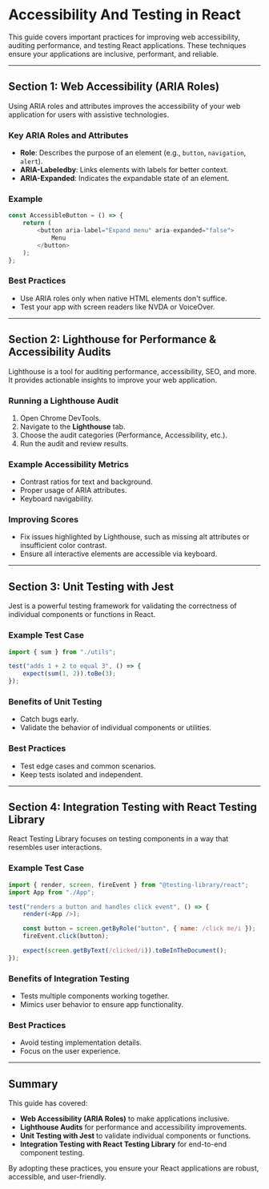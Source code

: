 # Accessibility And Testing in React

This guide covers important practices for improving web accessibility, auditing performance, and testing React applications. These techniques ensure your applications are inclusive, performant, and reliable.

---

## Section 1: Web Accessibility (ARIA Roles)

Using ARIA roles and attributes improves the accessibility of your web application for users with assistive technologies.

### Key ARIA Roles and Attributes

-   **Role**: Describes the purpose of an element (e.g., `button`, `navigation`, `alert`).
-   **ARIA-Labeledby**: Links elements with labels for better context.
-   **ARIA-Expanded**: Indicates the expandable state of an element.

### Example

```javascript
const AccessibleButton = () => {
    return (
        <button aria-label="Expand menu" aria-expanded="false">
            Menu
        </button>
    );
};
```

### Best Practices

-   Use ARIA roles only when native HTML elements don't suffice.
-   Test your app with screen readers like NVDA or VoiceOver.

---

## Section 2: Lighthouse for Performance & Accessibility Audits

Lighthouse is a tool for auditing performance, accessibility, SEO, and more. It provides actionable insights to improve your web application.

### Running a Lighthouse Audit

1. Open Chrome DevTools.
2. Navigate to the **Lighthouse** tab.
3. Choose the audit categories (Performance, Accessibility, etc.).
4. Run the audit and review results.

### Example Accessibility Metrics

-   Contrast ratios for text and background.
-   Proper usage of ARIA attributes.
-   Keyboard navigability.

### Improving Scores

-   Fix issues highlighted by Lighthouse, such as missing alt attributes or insufficient color contrast.
-   Ensure all interactive elements are accessible via keyboard.

---

## Section 3: Unit Testing with Jest

Jest is a powerful testing framework for validating the correctness of individual components or functions in React.

### Example Test Case

```javascript
import { sum } from "./utils";

test("adds 1 + 2 to equal 3", () => {
    expect(sum(1, 2)).toBe(3);
});
```

### Benefits of Unit Testing

-   Catch bugs early.
-   Validate the behavior of individual components or utilities.

### Best Practices

-   Test edge cases and common scenarios.
-   Keep tests isolated and independent.

---

## Section 4: Integration Testing with React Testing Library

React Testing Library focuses on testing components in a way that resembles user interactions.

### Example Test Case

```javascript
import { render, screen, fireEvent } from "@testing-library/react";
import App from "./App";

test("renders a button and handles click event", () => {
    render(<App />);

    const button = screen.getByRole("button", { name: /click me/i });
    fireEvent.click(button);

    expect(screen.getByText(/clicked/i)).toBeInTheDocument();
});
```

### Benefits of Integration Testing

-   Tests multiple components working together.
-   Mimics user behavior to ensure app functionality.

### Best Practices

-   Avoid testing implementation details.
-   Focus on the user experience.

---

## Summary

This guide has covered:

-   **Web Accessibility (ARIA Roles)** to make applications inclusive.
-   **Lighthouse Audits** for performance and accessibility improvements.
-   **Unit Testing with Jest** to validate individual components or functions.
-   **Integration Testing with React Testing Library** for end-to-end component testing.

By adopting these practices, you ensure your React applications are robust, accessible, and user-friendly.
